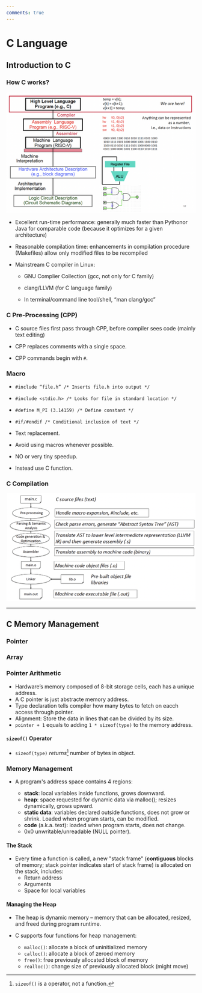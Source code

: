 ```yaml
---
comments: true
---
```


# C Language

## Introduction to C

### How C works?

![](img/c-work.png)

- Excellent run-time performance: generally much faster than Pythonor Java for comparable code (because it optimizes for a given architecture)

- Reasonable compilation time: enhancements in compilation procedure (Makefiles) allow only modified files to be recompiled

- Mainstream C compiler in Linux:

	- GNU Complier Collection (gcc, not only for C family)

	- clang/LLVM (for C language family)

	- In terminal/command line tool/shell, “man clang/gcc”

### C Pre-Processing (CPP)

- C source files first pass through CPP, before compiler sees code (mainly text editing)

- CPP replaces comments with a single space.

- CPP commands begin with `#`.

### Macro

- `#include “file.h” /* Inserts file.h into output */`
- `#include <stdio.h> /* Looks for file in standard location */`
- `#define M_PI (3.14159) /* Define constant */`
- `#if/#endif /* Conditional inclusion of text */`

- Text replacement.
- Avoid using macros whenever possible.
- NO or very tiny speedup.
- Instead use C function.

### C Compilation

![](img/compile.png)

---

## C Memory Management

### Pointer

<!-- TODO: Implement -->

### Array

<!-- TODO: Implement -->

### Pointer Arithmetic

- Hardware’s memory composed of 8-bit storage cells, each has a unique address.
- A C pointer is just abstracte memory address.
- Type declaration tells compiler how many bytes to fetch on eacch access through pointer.
- Alignment: Store the data in lines that can be divided by its size.
- `pointer + 1` equals to adding `1 * sizeof(type)` to the memory address.

#### `sizeof()` Operator

- `sizeof(type)` *returns*[^1] number of bytes in object.

[^1]: `sizeof()` is a operator, not a function.

### Memory Management

- A program's address space contains 4 regions:

	- **stack**: local variables inside functions, grows downward.
	- **heap**: space requested for dynamic data via malloc(); resizes dynamically, grows upward.
	- **static data**: variables declared outside functions, does not grow or shrink. Loaded when program starts, can be modified.
	- **code** (a.k.a. text): loaded when program starts, does not change.
	- 0x0 unwritable/unreadable (NULL pointer).

#### The Stack

- Every time a function is called, a new "stack frame" (**contiguous** blocks of memory; stack pointer indicates start of stack frame) is allocated on the stack, includes:
	- Return address
	- Arguments
	- Space for local variables

#### Managing the Heap

- The heap is dynamic memory – memory that can be allocated, resized, and freed during program runtime.

- C supports four functions for heap management:
	- `malloc()`: allocate a block of uninitialized memory
	- `calloc()`: allocate a block of zeroed memory
	- `free()`: free previously allocated block of memory
	- `realloc()`: change size of previously allocated block (might move)